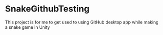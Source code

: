 # SnakeGithubTesting
This project is for me to get used to using GitHub desktop app while making a snake game in Unity
